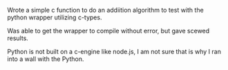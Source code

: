 Wrote a simple c function to do an addiition algorithm to test with the python wrapper utilizing c-types.  

Was able to get the wrapper to compile without error, but gave scewed results.  

Python is not built on a c-engine like node.js, I am not sure that is why I ran into a wall with the Python.

